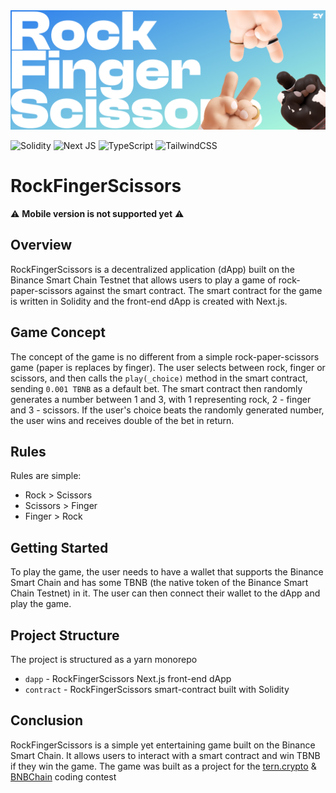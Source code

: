 <img src="./assets/banner.png">

![Solidity](https://img.shields.io/badge/Solidity-%23363636.svg?style=for-the-badge&logo=solidity&logoColor=white)
![Next JS](https://img.shields.io/badge/Next-black?style=for-the-badge&logo=next.js&logoColor=white)
![TypeScript](https://img.shields.io/badge/typescript-%23007ACC.svg?style=for-the-badge&logo=typescript&logoColor=white)
![TailwindCSS](https://img.shields.io/badge/tailwindcss-%2338B2AC.svg?style=for-the-badge&logo=tailwind-css&logoColor=white)

# RockFingerScissors 
⚠️ **Mobile version is not supported yet** ⚠️

## Overview

RockFingerScissors is a decentralized application (dApp) built on the Binance Smart Chain Testnet that allows users to play a game of rock-paper-scissors against the smart contract. The smart contract for the game is written in Solidity and the front-end dApp is created with Next.js.

## Game Concept

The concept of the game is no different from a simple rock-paper-scissors game (paper is replaces by finger). The user selects between rock, finger or scissors, and then calls the `play(_choice)` method in the smart contract, sending `0.001 TBNB` as a default bet. The smart contract then randomly generates a number between 1 and 3, with 1 representing rock, 2 - finger and 3 - scissors. If the user's choice beats the randomly generated number, the user wins and receives double of the bet in return.

## Rules
Rules are simple:

- Rock > Scissors
- Scissors > Finger
- Finger > Rock

## Getting Started

To play the game, the user needs to have a wallet that supports the Binance Smart Chain and has some TBNB (the native token of the Binance Smart Chain Testnet) in it. The user can then connect their wallet to the dApp and play the game.

## Project Structure

The project is structured as a yarn monorepo

- `dapp` - RockFingerScissors Next.js front-end dApp
- `contract` - RockFingerScissors smart-contract built with Solidity

## Conclusion

RockFingerScissors is a simple yet entertaining game built on the Binance Smart Chain. It allows users to interact with a smart contract and win TBNB if they win the game. The game was built as a project for the [tern.crypto](https://t.me/terncrypto) & [BNBChain](https://t.me/BNBCISDevs) coding contest
